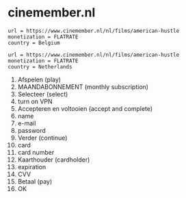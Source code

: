 # cinemember.nl

~~~
url = https://www.cinemember.nl/nl/films/american-hustle
monetization = FLATRATE
country = Belgium

url = https://www.cinemember.nl/nl/films/american-hustle
monetization = FLATRATE
country = Netherlands
~~~

1. Afspelen (play)
2. MAANDABONNEMENT (monthly subscription)
3. Selecteer (select)
4. turn on VPN
5. Accepteren en voltooien (accept and complete)
6. name
7. e-mail
8. password
9. Verder (continue)
10. card
11. card number
12. Kaarthouder (cardholder)
13. expiration
14. CVV
15. Betaal (pay)
16. OK
